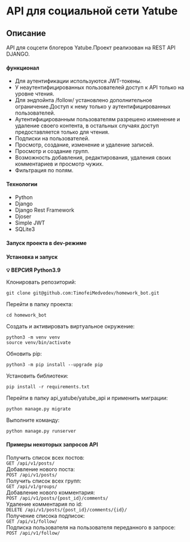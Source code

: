 # API для социальной сети Yatube

## Описание

API для соцсети блогеров Yatube.Проект реализован на REST API DJANGO.
  
#### функционал

- Для аутентификации используются JWT-токены.
- У неаутентифицированных пользователей доступ к API только на уровне чтения.
- Для эндпойнта /follow/ установлено дополнительное ограничение.Доступ к нему только у аутентифицированных пользователей.
- Аутентифицированным пользователям разрешено изменение и удаление своего контента, в остальных   случаях доступ предоставляется только для чтения.
- Подписки на пользователей.
- Просмотр, создание, изменение и удаление записей.
- Просмотр и создание групп.
- Возможность добавления, редактирования, удаления своих комментариев и просмотр чужих.
- Фильтрация по полям.

#### Технологии

- Python 
- Django 
- Django Rest Framework
- Djoser 
- Simple JWT
- SQLite3

#### Запуск проекта в dev-режиме
#### Установка и запуск

**💡 ВЕРСИЯ Python3.9**

Клонировать репозиторий:
```
git clone git@github.com:TimofeiMedvedev/homework_bot.git
```

Перейти в папку проекта:
```
cd homework_bot
```
Создать и активировать виртуальное окружение:
```
python3 -m venv venv
source venv/bin/activate
```
Обновить pip:
```
python3 -m pip install --upgrade pip
```
Установить библиотеки:
```
pip install -r requirements.txt
```
Перейти в папку api_yatube/yatube_api и применить миграции:
```
python manage.py migrate 
```
Выполните команду:   
``` 
python manage.py runserver 
```

#### Примеры некоторых запросов API

Получить список всех постов:  
``` GET /api/v1/posts/ ```  
Добавление нового поста:  
``` POST /api/v1/posts/ ```   
Получить список всех групп:  
``` GET /api/v1/groups/ ```  
Добавление нового комментария:  
``` POST /api/v1/posts/{post_id}/comments/ ```  
Удаление комментария по id:  
``` DELETE /api/v1/posts/{post_id}/comments/{id}/ ```  
Получение списока подписок:  
``` GET /api/v1/follow/ ```  
Подписка пользователя на пользователя переданного в запросе:  
``` POST /api/v1/follow/ ```    

